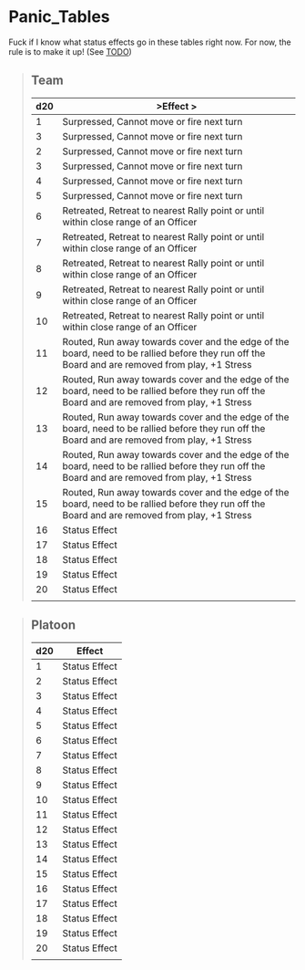 # **Panic_Tables**
Fuck if I know what status effects go in these tables right now. For now, the rule is to make it up! (See [TODO][todo])

[todo]: /TODO.md

>## **Team**
>
>| d20 | >Effect                                                                                                                         >                 |
>| --- | ----------------------------------------------------------------------------------------------------------------------------------------------- |
>| 1   | Surpressed, Cannot move or fire next turn                                                                                                       |
>| 3   | Surpressed, Cannot move or fire next turn                                                                                                       |
>| 2   | Surpressed, Cannot move or fire next turn                                                                                                       |
>| 3   | Surpressed, Cannot move or fire next turn                                                                                                       |
>| 4   | Surpressed, Cannot move or fire next turn                                                                                                       |
>| 5   | Surpressed, Cannot move or fire next turn                                                                                                       |
>| 6   | Retreated, Retreat to nearest Rally point or until within close range of an Officer                                                             |
>| 7   | Retreated, Retreat to nearest Rally point or until within close range of an Officer                                                             |
>| 8   | Retreated, Retreat to nearest Rally point or until within close range of an Officer                                                             |
>| 9   | Retreated, Retreat to nearest Rally point or until within close range of an Officer                                                             |
>| 10  | Retreated, Retreat to nearest Rally point or until within close range of an Officer                                                             |
>| 11  | Routed, Run away towards cover and the edge of the board, need to be rallied before they run off the Board and are removed from play, +1 Stress |
>| 12  | Routed, Run away towards cover and the edge of the board, need to be rallied before they run off the Board and are removed from play, +1 Stress |
>| 13  | Routed, Run away towards cover and the edge of the board, need to be rallied before they run off the Board and are removed from play, +1 Stress |
>| 14  | Routed, Run away towards cover and the edge of the board, need to be rallied before they run off the Board and are removed from play, +1 Stress |
>| 15  | Routed, Run away towards cover and the edge of the board, need to be rallied before they run off the Board and are removed from play, +1 Stress |
>| 16  | Status Effect                                                                                                                                   |
>| 17  | Status Effect                                                                                                                                   |
>| 18  | Status Effect                                                                                                                                   |
>| 19  | Status Effect                                                                                                                                   |
>| 20  | Status Effect |
>|     |                                                                                                                                                 |

>## **Platoon**
>| d20 | Effect        |
>| --- | ------------- |
>| 1   | Status Effect |
>| 2   | Status Effect |
>| 3   | Status Effect |
>| 4   | Status Effect |
>| 5   | Status Effect |
>| 6   | Status Effect |
>| 7   | Status Effect |
>| 8   | Status Effect |
>| 9   | Status Effect |
>| 10  | Status Effect |
>| 11  | Status Effect |
>| 12  | Status Effect |
>| 13  | Status Effect |
>| 14  | Status Effect |
>| 15  | Status Effect |
>| 16  | Status Effect |
>| 17  | Status Effect |
>| 18  | Status Effect |
>| 19  | Status Effect |
>| 20  | Status Effect |
>|     |               |